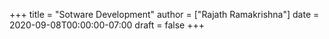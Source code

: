 +++
title = "Sotware Development"
author = ["Rajath Ramakrishna"]
date = 2020-09-08T00:00:00-07:00
draft = false
+++

